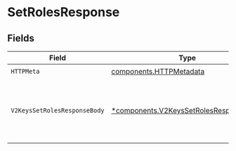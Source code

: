 # SetRolesResponse


## Fields

| Field                                                                                           | Type                                                                                            | Required                                                                                        | Description                                                                                     |
| ----------------------------------------------------------------------------------------------- | ----------------------------------------------------------------------------------------------- | ----------------------------------------------------------------------------------------------- | ----------------------------------------------------------------------------------------------- |
| `HTTPMeta`                                                                                      | [components.HTTPMetadata](../../models/components/httpmetadata.md)                              | :heavy_check_mark:                                                                              | N/A                                                                                             |
| `V2KeysSetRolesResponseBody`                                                                    | [*components.V2KeysSetRolesResponseBody](../../models/components/v2keyssetrolesresponsebody.md) | :heavy_minus_sign:                                                                              | Roles set successfully. Returns all roles currently assigned to the key.                        |